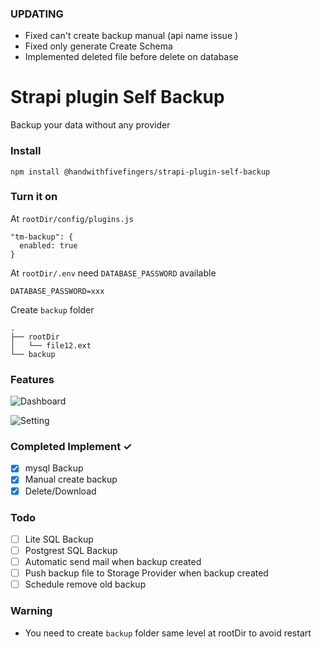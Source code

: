 ### UPDATING
- Fixed can't create backup manual (api name issue )
- Fixed only generate Create Schema 
- Implemented deleted file before delete on database


# Strapi plugin Self Backup

Backup your data without any provider
### Install
```
npm install @handwithfivefingers/strapi-plugin-self-backup
```

### Turn it on
At `rootDir/config/plugins.js`
```
"tm-backup": {
  enabled: true
}
```
At `rootDir/.env` need `DATABASE_PASSWORD` available
```
DATABASE_PASSWORD=xxx
```

Create `backup` folder

```
.
├── rootDir
│   └── file12.ext
└── backup

```

### Features
![Dashboard](./images/dashboard.png?raw=true "Dashboard")

![Setting](./images/setting.png?raw=true "Setting")


### Completed Implement ✓
- [x] mysql Backup
- [x] Manual create backup
- [x] Delete/Download

### Todo
- [ ] Lite SQL Backup
- [ ] Postgrest SQL Backup
- [ ] Automatic send mail when backup created 
- [ ] Push backup file to Storage Provider when backup created
- [ ] Schedule remove old backup

### Warning
- You need to create `backup` folder same level at rootDir to avoid restart
